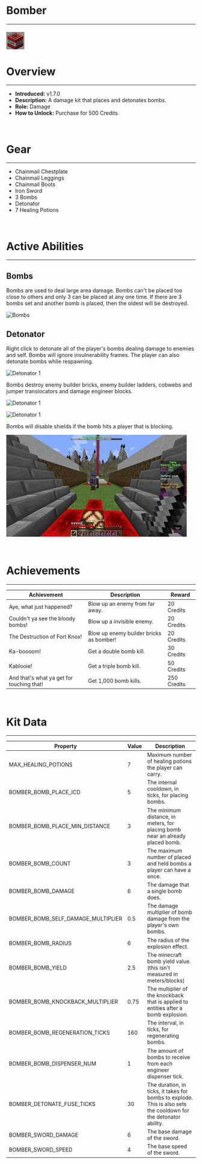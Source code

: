 
# Bomber

***

#### ![bomber-icon](../assets/kits/bomber/bomber-icon.jpg)

# Overview
***
- **Introduced:** v1.7.0
- **Description:** A damage kit that places and detonates bombs.
- **Role:** Damage
- **How to Unlock:** Purchase for 500 Credits

<br />  

# Gear
***
- Chainmail Chestplate
- Chainmail Leggings
- Chainmail Boots
- Iron Sword
- 3 Bombs
- Detonator
- 7 Healing Potions

<br />  

# Active Abilities
***
## Bombs
Bombs are used to deal large area damage. Bombs can't be placed too close to others and only 3 can be placed at any one time. If there are 3 bombs set and another bomb is placed, then the oldest will be destroyed.

![Bombs](../assets/kits/bomber/Bomber%20-%20Bombs.gif)

## Detonator
Right click to detonate all of the player's bombs dealing damage to enemies and self. Bombs will ignore invulnerability frames. The player can also detonate bombs while respawning.

![Detonator 1](../assets/kits/bomber/Bomber%20-%20Detonate.gif)

Bombs destroy enemy builder bricks, enemy builder ladders, cobwebs and jumper translocators and damage engineer blocks.

![Detonator 1](../assets/kits/bomber/Bomber%20-%20Detonate%20Bricks.gif)

![Detonator 1](../assets/kits/bomber/Bomber%20-%20Detonate%20Engineer%20Blocks.gif)

Bombs will disable shields if the bomb hits a player that is blocking.

![Detonator 1](../assets/kits/bomber/Bomber%20-%20Detonate%20Shield.gif)

<br />  

# Achievements
***

| Achievement | Description | Reward |
| ----------- | ----------- | ------ |
| Aye, what just happened? | Blow up an enemy from far away. | 20 Credits |
| Couldn't ya see the bloody bombs! | Blow up a invisible enemy. | 20 Credits |
| The Destruction of Fort Knox! | Blow up enemy builder bricks as bomber! | 20 Credits |
| Ka-boooom! | Get a double bomb kill. | 30 Credits |
| Kablooie! | Get a triple bomb kill. | 50 Credits |
| And that's what ya get for touching that! | Get 1,000 bomb kills. | 250 Credits |

<br />  

# Kit Data
***

| Property | Value | Description |
|----------|-------|-------------|
| MAX_HEALING_POTIONS | 7 | Maximum number of healing potions the player can carry. |
| BOMBER_BOMB_PLACE_ICD | 5 | The internal cooldown, in ticks, for placing bombs. |
| BOMBER_BOMB_PLACE_MIN_DISTANCE | 3 | The minimum distance, in meters, for placing bomb near an already placed bomb. |
| BOMBER_BOMB_COUNT | 3 | The maximum number of placed and held bombs a player can have a once. |
| BOMBER_BOMB_DAMAGE | 6 | The damage that a single bomb does. |
| BOMBER_BOMB_SELF_DAMAGE_MULTIPLIER | 0.5 | The damage multiplier of bomb damage from the player's own bombs.|
| BOMBER_BOMB_RADIUS | 6 | The radius of the explosion effect. |
| BOMBER_BOMB_YIELD | 2.5 | The minecraft bomb yield value. (this isn't measured in meters/blocks) |
| BOMBER_BOMB_KNOCKBACK_MULTIPLIER | 0.75 | The multiplier of the knockback that is applied to entities after a bomb explosion. |
| BOMBER_BOMB_REGENERATION_TICKS | 160 | The interval, in ticks, for regenerating bombs. |
| BOMBER_BOMB_DISPENSER_NUM | 1 | The amount of bombs to receive from each engineer dispenser tick. |
| BOMBER_DETONATE_FUSE_TICKS | 30 | The duration, in ticks, it takes for bombs to explode. This is also sets the cooldown for the detonator ability. |
| BOMBER_SWORD_DAMAGE | 6 | The base damage of the sword. |
| BOMBER_SWORD_SPEED | 4 | The base speed of the sword. |
